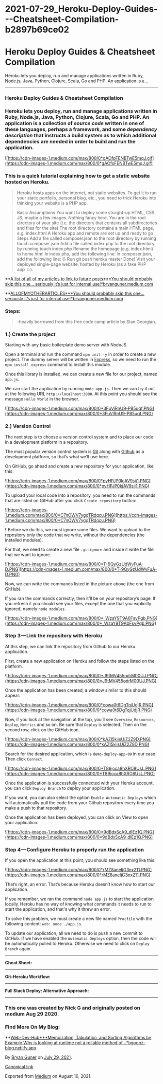 # 2021-07-29_Heroku-Deploy-Guides---Cheatsheet-Compilation-b2897b69ce02

# Heroku Deploy Guides & Cheatsheet Compilation

Heroku lets you deploy, run and manage applications written in Ruby, Node.js, Java, Python, Clojure, Scala, Go and PHP. An application is a…

---

### Heroku Deploy Guides & Cheatsheet Compilation

### Heroku lets you deploy, run and manage applications written in Ruby, Node.js, Java, Python, Clojure, Scala, Go and PHP. An application is a collection of *source code* written in one of these languages, perhaps a framework, and some *dependency description* that instructs a build system as to which additional dependencies are needed in order to build and run the application.

![https://cdn-images-1.medium.com/max/800/0*gAOfoFENBTwE5mqJ.gif](https://cdn-images-1.medium.com/max/800/0*gAOfoFENBTwE5mqJ.gif)

### This is a quick tutorial explaining how to get a static website hosted on Heroku.

> Heroku hosts apps on the internet, not static websites. To get it to run your static portfolio, personal blog, etc., you need to trick Heroku into thinking your website is a PHP app.
> 

> Basic Assumptions You want to deploy some straight-up HTML, CSS, JS, maybe a few images. Nothing fancy here. You are in the root directory of your site (i.e. the directory that contains all subdirectories and files for the site) The root directory contains a main HTML page, e.g. index.html A Heroku app and remote are set up and ready to go Steps Add a file called composer.json to the root directory by running touch composer.json Add a file called index.php to the root directory by running touch index.php Rename the homepage (e.g. index.html) to home.html In index.php, add the following line: In composer.json, add the following line: {} Run git push heroku master Done! Visit your deployed single-page website, hosted by Heroku (as a fake PHP app ☺).
> 

**[A list of all of my articles to link to future posts***You should probably skip this one… seriously it’s just for internal use!*bryanguner.medium.com](https://bryanguner.medium.com/a-list-of-all-of-my-articles-to-link-to-future-posts-1f6f88ebdf5b)

**[ALLOFMYOTHERARTICLES***You should probably skip this one… seriously it’s just for internal use!*bryanguner.medium.com](https://bryanguner.medium.com/a-list-of-all-of-my-articles-to-link-to-future-posts-1f6f88ebdf5b)

### Steps:

> -heavily borrowed from this free code camp article by Stan Georgian.
> 

### 1.) Create the project

Starting with any basic boilerplate demo server with NodeJS.

Open a terminal and run the command `npm init -y` in order to create a new project. The dummy server will be written in [Express](https://expressjs.com/), so we need to run the `npm install express` command to install this module.

Once this library is installed, we can create a new file for our project, named `app.js`.

We can start the application by running `node app.js`. Then we can try it out at the following URL `http://localhost:3000`. At this point you should see the message `Hello World` in the browser.

![https://cdn-images-1.medium.com/max/800/0*3FuViRnU9-PB5uqf.PNG](https://cdn-images-1.medium.com/max/800/0*3FuViRnU9-PB5uqf.PNG)

### 2.) Version Control

The next step is to choose a version control system and to place our code in a development platform in a repository.

The most popular version control system is [Git](https://git-scm.com/) along with [Github](https://github.com/) as a development platform, so that’s what we’ll use here.

On GitHub, go ahead and create a new repository for your application, like this:

![https://cdn-images-1.medium.com/max/800/0*pyHPJP0kjAV9sij1.PNG](https://cdn-images-1.medium.com/max/800/0*pyHPJP0kjAV9sij1.PNG)

To upload your local code into a repository, you need to run the commands that are listed on GitHub after you click `Create repository` button:

![https://cdn-images-1.medium.com/max/800/0*C7nOWV7ygqTRdqcu.PNG](https://cdn-images-1.medium.com/max/800/0*C7nOWV7ygqTRdqcu.PNG)

**!** Before we do this, we must ignore some files. We want to upload to the repository only the code that we write, without the dependencies (the installed modules).

For that, we need to create a new file `.gitignore` and inside it write the file that we want to ignore.

![https://cdn-images-1.medium.com/max/800/0*T-9QyGzUdWvFuA-D.PNG](https://cdn-images-1.medium.com/max/800/0*T-9QyGzUdWvFuA-D.PNG)

Now, we can write the commands listed in the picture above (the one from GitHub).

If you ran the commands correctly, then it’ll be on your repository’s page. If you refresh it you should see your files, except the one that you explicitly ignored, namely `node modules`.

![https://cdn-images-1.medium.com/max/800/0*_WzaY9T9A0FsvPgb.PNG](https://cdn-images-1.medium.com/max/800/0*_WzaY9T9A0FsvPgb.PNG)

### Step 3 — Link the repository with Heroku

At this step, we can link the repository from Github to our Heroku application.

First, create a new application on Heroku and follow the steps listed on the platform.

![https://cdn-images-1.medium.com/max/800/0*J9tMV455odrM00UJ.PNG](https://cdn-images-1.medium.com/max/800/0*J9tMV455odrM00UJ.PNG)

Once the application has been created, a window similar to this should appear:

![https://cdn-images-1.medium.com/max/800/0*cowa0t6DgTqjUdjR.PNG](https://cdn-images-1.medium.com/max/800/0*cowa0t6DgTqjUdjR.PNG)

Now, if you look at the navigation at the top, you’ll see `Overview`, `Resources`, `Deploy`, `Metrics` and so on. Be sure that `Deploy` is selected. Then on the second row, click on the GitHub icon.

![https://cdn-images-1.medium.com/max/800/0*kAZI5kiisUiZ2Z9D.PNG](https://cdn-images-1.medium.com/max/800/0*kAZI5kiisUiZ2Z9D.PNG)

Search for the desired application, which is `demo-deploy-app-09` in our case. Then click `Connect`.

![https://cdn-images-1.medium.com/max/800/0*T89joca8hXRO8UsL.PNG](https://cdn-images-1.medium.com/max/800/0*T89joca8hXRO8UsL.PNG)

Once the application is successfully connected with your Heroku account, you can click `Deploy Branch` to deploy your application.

If you want, you can also select the option `Enable Automatic Deploys` which will automatically pull the code from your Github repository every time you make a push to that repository.

Once the application has been deployed, you can click on View to open your application.

![https://cdn-images-1.medium.com/max/800/0*9dBdxScA9_dIEz1Q.PNG](https://cdn-images-1.medium.com/max/800/0*9dBdxScA9_dIEz1Q.PNG)

### Step 4 — Configure Heroku to properly run the application

If you open the application at this point, you should see something like this:

![https://cdn-images-1.medium.com/max/800/0*rMZ8aneIjG3nx211.PNG](https://cdn-images-1.medium.com/max/800/0*rMZ8aneIjG3nx211.PNG)

That’s right, an error. That’s because Heroku doesn’t know how to start our application.

If you remember, we ran the command `node app.js` to start the application locally.
Heroku has no way of knowing what commands it needs to run to start the application, and that's why it threw an error.

To solve this problem, we must create a new file named `Procfile` with the following content: `web: node ./app.js`.

To update our application, all we need to do is push a new commit to GitHub. If we have enabled the `Automatic Deploys` option, then the code will be automatically pulled to Heroku. Otherwise we need to click on `Deploy Branch` again.

---

**Cheat Sheet:**

---

**Git-Heroku Workflow:**

---

**Full Stack Deploy:
Alternative Approach:**

---

### This one was created by Nick G and originally posted on medium Aug 29 2020.

### Find More On My Blog:

**[Web-Dev-Hub***Memoization, Tabulation, and Sorting Algorithms by Example Why is looking at runtime not a reliable method of…*bgoonz-blog.netlify.app](https://bgoonz-blog.netlify.app/)

By [Bryan Guner](https://medium.com/@bryanguner) on [July 29, 2021](https://medium.com/p/b2897b69ce02).

[Canonical link](https://medium.com/@bryanguner/heroku-deploy-guides-cheatsheet-compilation-b2897b69ce02)

Exported from [Medium](https://medium.com/) on August 10, 2021.